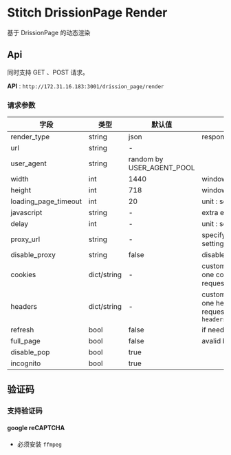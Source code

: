 Stitch DrissionPage Render
===========================

基于 DrissionPage 的动态渲染


## Api

同时支持 GET 、POST 请求。

**API** : `http://172.31.16.183:3001/drission_page/render`

### 请求参数

| 字段 | 类型 | 默认值 | 说明 |
|---|---|---|---|
| render_type | string | json | response structure mode; support : `html` , `json` , `png` , `jpeg`. |
| url | string | - | |
| user_agent | string | random by USER_AGENT_POOL | |
| width | int | 1440 | window.screen.width |
| height | int | 718 | window.screen.height |
| loading_page_timeout | int | 20 | unit : second ; waiting page loading time |
| javascript | string | - | extra exec javascript by dump page before |
| delay | int | - | unit : second ; waiting some time fater page last request |
| proxy_url | string | - | specify proxyUrl to used. e.g. `http://172.31.17.153:3128` ; if not setting, use proxy url from proxy pool by random. |
| disable_proxy | string | false | disable proxy ; if true, will be ignore `proxyUrl` param |
| cookies | dict/string | - | customize cookie, post request is dict ; get request is array string, one cookie format `key:value`, multi kv use `;` segmentation ; e.g. get request : `cookies=PREF:tz%3DAsia.Shanghai%26hl%3Des-US` |
| headers | dict/string | - | customize headers, post request is dict ; get request is array string, one header format `key:value`, multi kv use `;` segmentation ; e.g. get request : `headers=referer:https://www.youtube.com/hashtag/funnydogs/shorts` |
| refresh | bool | false | if need refresh page |
| full_page | bool | false | avalid by render_type is `png` or `jpeg`, if screenshot full page |
| disable_pop | bool | true | |
| incognito | bool | true | |


## 验证码
### 支持验证码

#### google reCAPTCHA

* 必须安装 `ffmpeg`
